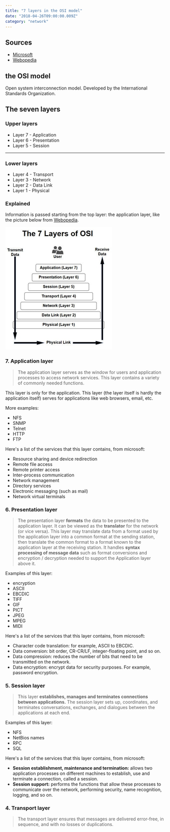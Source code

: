 ```yaml
---
title: "7 layers in the OSI model"
date: "2018-04-26T09:00:00.009Z"
category: "network"
---
```


## Sources
* [Microsoft](https://support.microsoft.com/en-ca/help/103884/the-osi-model-s-seven-layers-defined-and-functions-explained)
* [Webopedia](https://www.webopedia.com/quick_ref/OSI_Layers.asp)

## the OSI model
Open system interconnection model. Developed by the International Standards Organization.

## The seven layers
### Upper layers
* Layer 7 - Application
* Layer 6 - Presentation
* Layer 5 - Session

--------------------

### Lower layers
* Layer 4 - Transport
* Layer 3 - Network
* Layer 2 - Data Link
* Layer 1 - Physical

### Explained 
Information is passed starting from the top layer: the application layer, like the picture below from [Webopedia](https://www.webopedia.com/quick_ref/OSI_Layers.asp).

![OSI](./the-7-layers-of-the-osi-model_5f859a3e25983-2.jpeg)

### 7. Application layer
> The application layer serves as the window for users and application processes to access network services. This layer contains a variety of commonly needed functions.

This layer is only for the application. This layer (the layer itself is hardly the application itself) serves for applications like web browsers, email, etc. 

More examples: 
* NFS
* SNMP
* Telnet
* HTTP
* FTP

Here's a list of the services that this layer contains, from microsoft:
* Resource sharing and device redirection
* Remote file access
* Remote printer access
* Inter-process communication
* Network management
* Directory services
* Electronic messaging (such as mail)
* Network virtual terminals

### 6. Presentation layer
> The presentation layer **formats** the data to be presented to the application layer. It can be viewed as the **translator** for the network (or vice versa). This layer may translate data from a format used by the application layer into a common format at the sending station, then translate the common format to a format known to the application layer at the receiving station.
> It handles **syntax processing of message data** such as format conversions and encryption / decryption needed to support the Application layer above it.

Examples of this layer:
* encryption
* ASCII
* EBCDIC
* TIFF
* GIF
* PICT
* JPEG
* MPEG
* MIDI

Here's a list of the services that this layer contains, from microsoft:
* Character code translation: for example, ASCII to EBCDIC.
* Data conversion: bit order, CR-CR/LF, integer-floating point, and so on.
* Data compression: reduces the number of bits that need to be transmitted on the network.
* Data encryption: encrypt data for security purposes. For example, password encryption.

### 5. Session layer
> This layer **establishes, manages and terminates connections between applications.** The session layer sets up, coordinates, and terminates conversations, exchanges, and dialogues between the applications at each end.

Examples of this layer:
* NFS
* NetBios names
* RPC
* SQL

Here's a list of the services that this layer contains, from microsoft:
* **Session establishment, maintenance and termination:** allows two application processes on different machines to establish, use and terminate a connection, called a session.
* **Session support:** performs the functions that allow these processes to communicate over the network, performing security, name recognition, logging, and so on.

### 4. Transport layer
> The transport layer ensures that messages are delivered error-free, in sequence, and with no losses or duplications.
